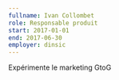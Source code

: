 ```yaml
---
fullname: Ivan Collombet
role: Responsable produit
start: 2017-01-01
end: 2017-06-30
employer: dinsic
---
```

Expérimente le marketing GtoG
